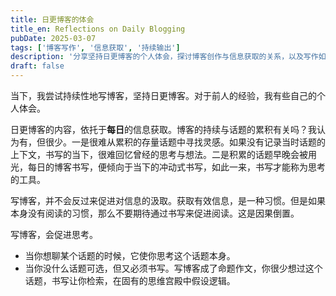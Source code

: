 ```yaml
---
title: 日更博客的体会
title_en: Reflections on Daily Blogging
pubDate: 2025-03-07
tags: ['博客写作', '信息获取', '持续输出']
description: '分享坚持日更博客的个人体会，探讨博客创作与信息获取的关系，以及写作如何促进思考和知识整合的过程。'
draft: false
---
```




当下，我尝试持续性地写博客，坚持日更博客。对于前人的经验，我有些自己的个人体会。

日更博客的内容，依托于**每日**的信息获取。博客的持续与话题的累积有关吗？我认为有，但很少。一是很难从累积的存量话题中寻找灵感。如果没有记录当时话题的上下文，书写的当下，很难回忆曾经的思考与想法。二是积累的话题早晚会被用光，每日的博客书写，便倾向于当下的冲动式书写，如此一来，书写才能称为思考的工具。

写博客，并不会反过来促进对信息的汲取。获取有效信息，是一种习惯。但是如果本身没有阅读的习惯，那么不要期待通过书写来促进阅读。这是因果倒置。

写博客，会促进思考。
- 当你想聊某个话题的时候，它使你思考这个话题本身。
- 当你没什么话题可选，但又必须书写。写博客成了命题作文，你很少想过这个话题，书写让你检索，在固有的思维宫殿中假设逻辑。